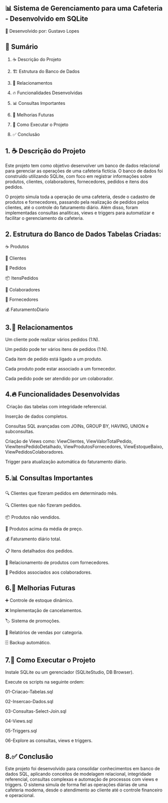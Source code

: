 ## 📊 Sistema de Gerenciamento para uma Cafeteria - Desenvolvido em SQLite
🔧 Desenvolvido por: Gustavo Lopes  


## 📑 Sumário 
1. ☕ Descrição do Projeto 

2. 🏗️ Estrutura do Banco de Dados 

3. 🔗 Relacionamentos 

4. 🔥 Funcionalidades Desenvolvidas 

5. 📊 Consultas Importantes 

6. 🚀 Melhorias Futuras 

7. 🧠 Como Executar o Projeto 

8. ✅ Conclusão 

 

  


## 1. ☕ Descrição do Projeto
Este projeto tem como objetivo desenvolver um banco de dados relacional para gerenciar as operações de uma cafeteria fictícia. O banco de dados foi construído utilizando SQLite, com foco em registrar informações sobre produtos, clientes, colaboradores, fornecedores, pedidos e itens dos pedidos. 

O projeto simula toda a operação de uma cafeteria, desde o cadastro de produtos e fornecedores, passando pela realização de pedidos pelos clientes, até o controle do faturamento diário. Além disso, foram implementadas consultas analíticas, views e triggers para automatizar e facilitar o gerenciamento da cafeteria. 

 
## 2. Estrutura do Banco de Dados Tabelas Criadas: 

☕ Produtos 

👥 Clientes 

🧾 Pedidos 

📦 ItensPedidos 

💼 Colaboradores 

🚚 Fornecedores 

💰 FaturamentoDiario 

 

## 3.🔗 Relacionamentos 

Um cliente pode realizar vários pedidos (1:N). 

Um pedido pode ter vários itens de pedidos (1:N). 

Cada item de pedido está ligado a um produto. 

Cada produto pode estar associado a um fornecedor. 

Cada pedido pode ser atendido por um colaborador. 

## 4.🔥 Funcionalidades Desenvolvidas 

️ Criação das tabelas com integridade referencial. 

 Inserção de dados completos. 

 Consultas SQL avançadas com JOINs, GROUP BY, HAVING, UNION e subconsultas. 

 Criação de Views como: ViewClientes, ViewValorTotalPedido, ViewItensPedidoDetalhado, ViewProdutosFornecedores, ViewEstoqueBaixo, ViewPedidosColaboradores. 

 Trigger para atualização automática do faturamento diário. 

 

## 5.📊 Consultas Importantes 

🔍 Clientes que fizeram pedidos em determinado mês. 

🔍 Clientes que não fizeram pedidos. 

📦 Produtos não vendidos. 

💸 Produtos acima da média de preço. 

💰 Faturamento diário total. 

📋 Itens detalhados dos pedidos. 

🔗 Relacionamento de produtos com fornecedores. 

👥 Pedidos associados aos colaboradores. 

 

## 6.🚀 Melhorias Futuras 

➕ Controle de estoque dinâmico. 

❌ Implementação de cancelamentos. 

🏷️ Sistema de promoções. 

📑 Relatórios de vendas por categoria. 

🗄️ Backup automático. 

 

## 7.🧠 Como Executar o Projeto 

Instale SQLite ou um gerenciador (SQLiteStudio, DB Browser). 

Execute os scripts na seguinte ordem: 

01-Criacao-Tabelas.sql 

02-Insercao-Dados.sql 

03-Consultas-Select-Join.sql 

04-Views.sql 

05-Triggers.sql 

06-Explore as consultas, views e triggers. 

 

## 8.✅ Conclusão
Este projeto foi desenvolvido para consolidar conhecimentos em banco de dados SQL, aplicando conceitos de modelagem relacional, integridade referencial, consultas complexas e automação de processos com views e triggers. O sistema simula de forma fiel as operações diárias de uma cafeteria moderna, desde o atendimento ao cliente até o controle financeiro e operacional. 

 
